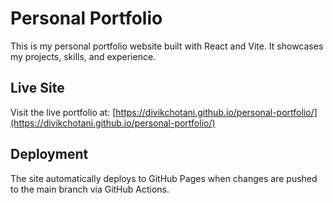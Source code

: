 # Personal Portfolio

This is my personal portfolio website built with React and Vite. It showcases my projects, skills, and experience.

## Live Site

Visit the live portfolio at: [https://divikchotani.github.io/personal-portfolio/](https://divikchotani.github.io/personal-portfolio/)


## Deployment

The site automatically deploys to GitHub Pages when changes are pushed to the main branch via GitHub Actions.

